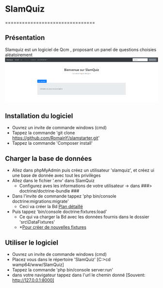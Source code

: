 # SlamQuiz
================================
## Présentation
Slamquiz est un logiciel de Qcm , proposant un panel de questions choisies aléatoirement 
![Accueil](https://raw.githubusercontent.com/RomainY/SlamQuiz/develop/assets/screenshot_home.PNG)

## Installation du logiciel
* Ouvrez un invite de commande windows (cmd)
* Tappez la commande 'git clone https://github.com/RomainY/slamstarter.git'
* Tappez la commande 'Composer install'

## Charger la base de données
* Allez dans phpMyAdmin puis créez un utilisateur 'slamquiz', et créez ui une base de donnée avec tout les privilèges
* Allez dans le fichier '.env' dans SlamQuiz
	* Configurez aves les informations de votre utilisateur -> dans ###> doctrine/doctrine-bundle ###
* Dans l'invite de commande tappez 'php bin/console doctrine:migrations:migrate'
	* Ceci va créer la Bd
 	[Plan détaillé](https://github.com/RomainY/SlamQuiz/blob/develop/Astuces/00_symf_category_entity.txt)
* Puis tappez 'bin/console doctrine:fixtures:load'
	* Ce qui va charger la Bd avec les données fournis dans le dossier 'src\DataFixtures'
	* *[Pour créer de nouvelles fixtures](https://github.com/RomainY/SlamQuiz/blob/develop/Astuces/02_create_category_fixtures.txt)


## Utiliser le logiciel
* Ouvrez un invite de commande windows (cmd)
* Placez vous dans le répertoire 'SlamQuiz' [C:\>cd wamp64/www/SlamQuiz]
* Tappez la commande 'php bin/console server:run'
* dans votre navigateur tappez dans l'url le chemin donné [Souvent: http://127.0.0.1:8000]


